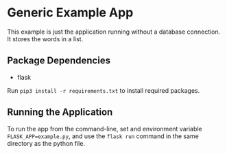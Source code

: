 # Generic Example App

This example is just the application running without a database connection. It stores the words in a list.

## Package Dependencies

* flask

Run `pip3 install -r requirements.txt` to install required packages.

## Running the Application

To run the app from the command-line, set and environment variable `FLASK_APP=example.py`, and use the `flask run` command in the same directory as the python file.